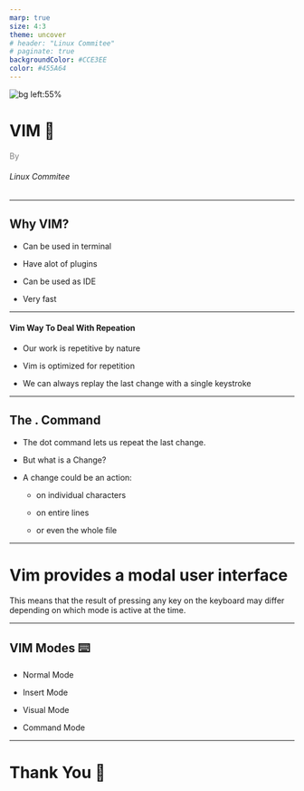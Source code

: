 ```yaml
---
marp: true
size: 4:3
theme: uncover
# header: "Linux Commitee"
# paginate: true
backgroundColor: #CCE3EE
color: #455A64
---
```


![bg left:55%](./imgs/tux.png)

# <!--fit--> VIM :rocket:

<span style="color:grey"><span>By</span><br><h6>Linux Commitee</h6>

---

## Why VIM?

- Can be used in terminal

- Have alot of plugins

- Can be used as IDE

- Very fast

---

#### Vim Way To Deal With Repeation

- Our work is repetitive by nature

- Vim is optimized for repetition

- We can always replay the last change with a single keystroke

---

## The . Command

- The dot command lets us repeat the last change.

- But what is a Change?

- A change could be an action:

  - on individual characters

  - on entire lines

  - or even the whole file

---

# Vim provides a modal user interface <!--fit-->

This means that the result of pressing any key on the keyboard may differ depending on which
mode is active at the time.

---

## VIM Modes :keyboard:

- Normal Mode

- Insert Mode

- Visual Mode

- Command Mode

---

# Thank You :wave:
